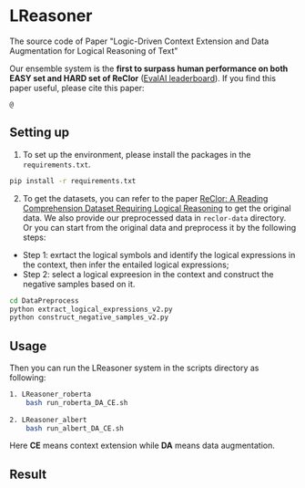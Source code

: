 # LReasoner
The source code of Paper "Logic-Driven Context Extension and Data Augmentation for Logical Reasoning of Text"

Our ensemble system is the **first to surpass human performance on both EASY set and HARD set of ReClor** ([EvalAI leaderboard](https://evalai.cloudcv.org/web/challenges/challenge-page/503/leaderboard/1347)). If you find this paper useful, please cite this paper:
```
@
```

## Setting up
1. To set up the environment, please install the packages in the `requirements.txt`.
```bash
pip install -r requirements.txt
```

2. To get the datasets, you can refer to the paper [ReClor: A Reading Comprehension Dataset Requiring Logical Reasoning](https://openreview.net/pdf?id=HJgJtT4tvB) to get the original data. We also provide our preprocessed data in `reclor-data` directory. Or you can start from the original data and preprocess it by the following steps:
 * Step 1: exrtact the logical symbols and identify the logical expressions in the context, then infer the entailed logical expressions;
 * Step 2: select a logical expreesion in the context and construct the negative samples based on it.
```bash
cd DataPreprocess
python extract_logical_expressions_v2.py
python construct_negative_samples_v2.py
```

## Usage
Then you can run the LReasoner system in the scripts directory as following:
```bash
1. LReasoner_roberta
    bash run_roberta_DA_CE.sh
    
2. LReasoner_albert
    bash run_albert_DA_CE.sh
```
Here **CE** means context extension while **DA** means data augmentation.


## Result
